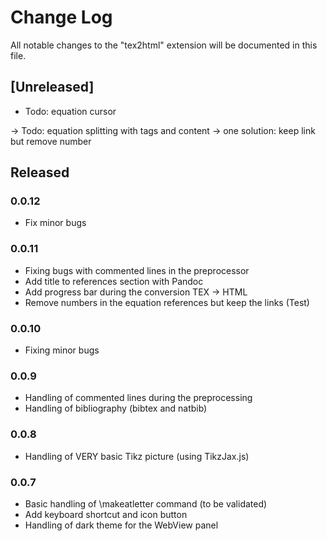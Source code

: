# Change Log

All notable changes to the "tex2html" extension will be documented in this file.

## [Unreleased]


- Todo: equation cursor

-> Todo: equation splitting with tags and content
-> one solution: keep link but remove number

## Released

### 0.0.12

- Fix minor bugs

### 0.0.11

- Fixing bugs with commented lines in the preprocessor
- Add title to references section with Pandoc
- Add progress bar during the conversion TEX -> HTML
- Remove numbers in the equation references but keep the links (Test)

### 0.0.10

- Fixing minor bugs

### 0.0.9

- Handling of commented lines during the preprocessing
- Handling of bibliography (bibtex and natbib)

### 0.0.8

- Handling of VERY basic Tikz picture (using TikzJax.js)

### 0.0.7

- Basic handling of \makeatletter command (to be validated) 
- Add keyboard shortcut and icon button 
- Handling of dark theme for the WebView panel
